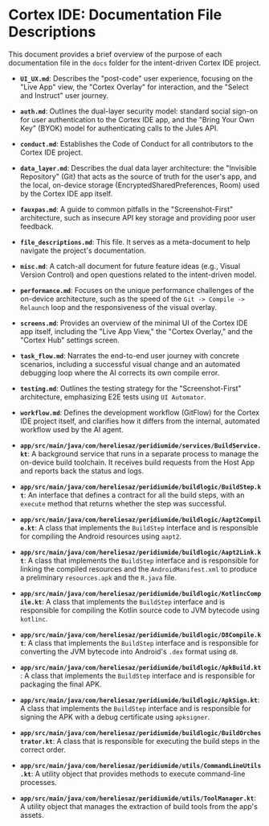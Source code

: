 # Cortex IDE: Documentation File Descriptions

This document provides a brief overview of the purpose of each documentation file in the `docs` folder for the intent-driven Cortex IDE project.

-   **`UI_UX.md`**: Describes the "post-code" user experience, focusing on the "Live App" view, the "Cortex Overlay" for interaction, and the "Select and Instruct" user journey.

-   **`auth.md`**: Outlines the dual-layer security model: standard social sign-on for user authentication to the Cortex IDE app, and the "Bring Your Own Key" (BYOK) model for authenticating calls to the Jules API.

-   **`conduct.md`**: Establishes the Code of Conduct for all contributors to the Cortex IDE project.

-   **`data_layer.md`**: Describes the dual data layer architecture: the "Invisible Repository" (Git) that acts as the source of truth for the user's app, and the local, on-device storage (EncryptedSharedPreferences, Room) used by the Cortex IDE app itself.

-   **`fauxpas.md`**: A guide to common pitfalls in the "Screenshot-First" architecture, such as insecure API key storage and providing poor user feedback.

-   **`file_descriptions.md`**: This file. It serves as a meta-document to help navigate the project's documentation.

-   **`misc.md`**: A catch-all document for future feature ideas (e.g., Visual Version Control) and open questions related to the intent-driven model.

-   **`performance.md`**: Focuses on the unique performance challenges of the on-device architecture, such as the speed of the `Git -> Compile -> Relaunch` loop and the responsiveness of the visual overlay.

-   **`screens.md`**: Provides an overview of the minimal UI of the Cortex IDE app itself, including the "Live App View," the "Cortex Overlay," and the "Cortex Hub" settings screen.

-   **`task_flow.md`**: Narrates the end-to-end user journey with concrete scenarios, including a successful visual change and an automated debugging loop where the AI corrects its own compile error.

-   **`testing.md`**: Outlines the testing strategy for the "Screenshot-First" architecture, emphasizing E2E tests using `UI Automator`.

-   **`workflow.md`**: Defines the development workflow (GitFlow) for the Cortex IDE project itself, and clarifies how it differs from the internal, automated workflow used by the AI agent.

- **`app/src/main/java/com/hereliesaz/peridiumide/services/BuildService.kt`**: A background service that runs in a separate process to manage the on-device build toolchain. It receives build requests from the Host App and reports back the status and logs.

- **`app/src/main/java/com/hereliesaz/peridiumide/buildlogic/BuildStep.kt`**: An interface that defines a contract for all the build steps, with an `execute` method that returns whether the step was successful.

- **`app/src/main/java/com/hereliesaz/peridiumide/buildlogic/Aapt2Compile.kt`**: A class that implements the `BuildStep` interface and is responsible for compiling the Android resources using `aapt2`.

- **`app/src/main/java/com/hereliesaz/peridiumide/buildlogic/Aapt2Link.kt`**: A class that implements the `BuildStep` interface and is responsible for linking the compiled resources and the `AndroidManifest.xml` to produce a preliminary `resources.apk` and the `R.java` file.

- **`app/src/main/java/com/hereliesaz/peridiumide/buildlogic/KotlincCompile.kt`**: A class that implements the `BuildStep` interface and is responsible for compiling the Kotlin source code to JVM bytecode using `kotlinc`.

- **`app/src/main/java/com/hereliesaz/peridiumide/buildlogic/D8Compile.kt`**: A class that implements the `BuildStep` interface and is responsible for converting the JVM bytecode into Android's `.dex` format using `d8`.

- **`app/src/main/java/com/hereliesaz/peridiumide/buildlogic/ApkBuild.kt`**: A class that implements the `BuildStep` interface and is responsible for packaging the final APK.

- **`app/src/main/java/com/hereliesaz/peridiumide/buildlogic/ApkSign.kt`**: A class that implements the `BuildStep` interface and is responsible for signing the APK with a debug certificate using `apksigner`.

- **`app/src/main/java/com/hereliesaz/peridiumide/buildlogic/BuildOrchestrator.kt`**: A class that is responsible for executing the build steps in the correct order.

- **`app/src/main/java/com/hereliesaz/peridiumide/utils/CommandLineUtils.kt`**: A utility object that provides methods to execute command-line processes.

- **`app/src/main/java/com/hereliesaz/peridiumide/utils/ToolManager.kt`**: A utility object that manages the extraction of build tools from the app's assets.

